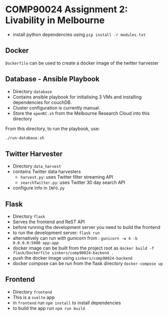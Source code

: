 # COMP90024 Assignment 2: Livability in Melbourne

- install python dependencies using `pip install -r modules.txt`
 
## Docker

`Dockerfile` can be used to create a docker image of the twitter harvester

## Database - Ansible Playbook 

- Directory `database`
- Contains ansible playbook for initialising 3 VMs and installing dependencies for couchDB.
- Cluster configuration is currently manual.
- Store the `openRC.sh` from the Melbourne Research Cloud into this directory
 
From this directory, to run the playbook, use:

```bash
./run-database.sh
```

## Twitter Harvester 

- Directory `data_harvest`
- contains Twitter data harvesters
  - `harvest.py`: uses Twitter filter streaming API
  - `searchTwitter.py`: uses Twitter 30 day search API 
- configure info in `INFO.py`

## Flask 

- Directory `flask`
- Serves the frontend and ReST API
- before running the development server you need to build the frontend
- to run the development server: `flask run`
- alternatively can run with gunicorn from : `gunicorn -w 4 -b 0.0.0.0:5000 app:app`
- docker image can be built from the project root as `docker build -f flask/Dockerfile sinkers/comp90024-backend .`
- push the docker image using `sinkers/comp90024-backend`
- docker compose can be run from the flask directory `docker-compose up`

## Frontend

- Directory `frontend`
- This is a `svelte` app
- in `frontend` run `npm install` to install dependencies
- to build the app run `npm run build`